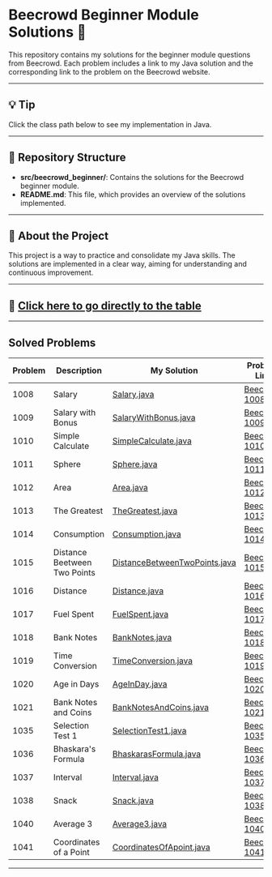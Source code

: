 # Beecrowd Beginner Module Solutions 📘

This repository contains my solutions for the beginner module questions from Beecrowd. Each problem includes a link to my Java solution and the corresponding link to the problem on the Beecrowd website.

---

## 💡 Tip

Click the class path below to see my implementation in Java.

---

## 📂 Repository Structure

- **src/beecrowd_beginner/**: Contains the solutions for the Beecrowd beginner module.
- **README.md**: This file, which provides an overview of the solutions implemented.

---

## 📝 About the Project

This project is a way to practice and consolidate my Java skills. The solutions are implemented in a clear way, aiming for understanding and continuous improvement.

---

## 📌 [Click here to go directly to the table](#solved-problems)

---

## Solved Problems

<a name="solved-problems"></a>

| Problem | Description                | My Solution                  | Problem Link                    |
| ------- | -------------------------- | ---------------------------- | --------------------------------|
| 1008    | Salary                     | [Salary.java](src/beecrowd_beginner/Salary.java)                   | [Beecrowd 1008](https://judge.beecrowd.com/en/problems/view/1008) |
| 1009    | Salary with Bonus          | [SalaryWithBonus.java](src/beecrowd_beginner/SalaryWithBonus.java) | [Beecrowd 1009](https://judge.beecrowd.com/en/problems/view/1009) |
| 1010    | Simple Calculate           | [SimpleCalculate.java](src/beecrowd_beginner/SimpleCalculate.java) | [Beecrowd 1010](https://judge.beecrowd.com/en/problems/view/1010) |
| 1011    | Sphere                     | [Sphere.java](src/beecrowd_beginner/Sphere.java)                   | [Beecrowd 1011](https://judge.beecrowd.com/en/problems/view/1011) |
| 1012    | Area                       | [Area.java](src/beecrowd_beginner/Area.java)                       | [Beecrowd 1012](https://judge.beecrowd.com/en/problems/view/1012) |
| 1013    | The Greatest               | [TheGreatest.java](src/beecrowd_beginner/TheGreatest.java)         | [Beecrowd 1013](https://judge.beecrowd.com/en/problems/view/1013) |
| 1014    | Consumption                | [Consumption.java](src/beecrowd_beginner/Consumption.java)         | [Beecrowd 1014](https://judge.beecrowd.com/en/problems/view/1014) |
| 1015    | Distance Beetween Two Points | [DistanceBetweenTwoPoints.java](src/beecrowd_beginner/DistanceBetweenTwoPoints.java) | [Beecrowd 1015](https://judge.beecrowd.com/en/problems/view/1015) |
| 1016    | Distance                   | [Distance.java](src/beecrowd_beginner/Distance.java)               | [Beecrowd 1016](https://judge.beecrowd.com/en/problems/view/1016) |
| 1017    | Fuel Spent                 | [FuelSpent.java](src/beecrowd_beginner/FuelSpent.java)             | [Beecrowd 1017](https://judge.beecrowd.com/en/problems/view/1017) |
| 1018    | Bank Notes                 | [BankNotes.java](src/beecrowd_beginner/BankNotes.java)             | [Beecrowd 1018](https://judge.beecrowd.com/en/problems/view/1018) |
| 1019    | Time Conversion            | [TimeConversion.java](src/beecrowd_beginner/TimeConversion.java)   | [Beecrowd 1019](https://judge.beecrowd.com/en/problems/view/1019) |
| 1020    | Age in Days                | [AgeInDay.java](src/beecrowd_beginner/AgeInDay.java)               | [Beecrowd 1020](https://judge.beecrowd.com/en/problems/view/1020) |
| 1021    | Bank Notes and Coins       | [BankNotesAndCoins.java](src/beecrowd_beginner/BankNotesAndCoins.java) | [Beecrowd 1021](https://judge.beecrowd.com/en/problems/view/1021) |
| 1035    | Selection Test 1           | [SelectionTest1.java](src/beecrowd_beginner/SelectionTest1.java)   | [Beecrowd 1035](https://judge.beecrowd.com/en/problems/view/1035) |
| 1036    | Bhaskara's Formula         | [BhaskarasFormula.java](src/beecrowd_beginner/BankNotesAndCoins.java) | [Beecrowd 1036](https://judge.beecrowd.com/en/problems/view/1036) |
| 1037    | Interval                   | [Interval.java](src/beecrowd_beginner/Interval.java)               | [Beecrowd 1037](https://judge.beecrowd.com/en/problems/view/1037) |
| 1038    | Snack                      | [Snack.java](src/beecrowd_beginner/Snack.java)                     | [Beecrowd 1038](https://judge.beecrowd.com/en/problems/view/1038) |
| 1040    | Average 3                  | [Average3.java](src/beecrowd_beginner/Average3.java)               | [Beecrowd 1040](https://judge.beecrowd.com/en/problems/view/1040) |
| 1041    | Coordinates of a Point     | [CoordinatesOfApoint.java](src/beecrowd_beginner/Snack.java)       | [Beecrowd 1041](https://judge.beecrowd.com/en/problems/view/1041) |

---
